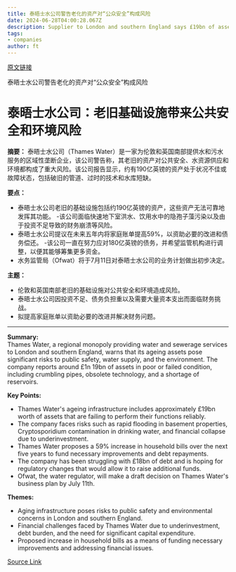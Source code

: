 ```yaml
---
title: 泰晤士水公司警告老化的资产对“公众安全”构成风险
date: 2024-06-28T04:00:28.067Z
description: Supplier to London and southern England says £19bn of assets are failing as Ofwat weighs approving increase in bills
tags: 
- companies
author: ft
---
```


[原文链接](https://ft.com/content/a3a68af3-3b3b-419e-a1cf-931ddd2652d9)

泰晤士水公司警告老化的资产对“公众安全”构成风险

# 泰晤士水公司：老旧基础设施带来公共安全和环境风险

**摘要：**
泰晤士水公司（Thames Water）是一家为伦敦和英国南部提供水和污水服务的区域性垄断企业，该公司警告称，其老旧的资产对公共安全、水资源供应和环境都构成了重大风险。该公司报告显示，约有190亿英镑的资产处于状况不佳或故障状态，包括破旧的管道、过时的技术和水库短缺。

**要点：**
- 泰晤士水公司老旧的基础设施包括约190亿英镑的资产，这些资产无法可靠地发挥其功能。
-该公司面临快速地下室洪水、饮用水中的隐孢子藻污染以及由于投资不足导致的财务崩溃等风险。
- 泰晤士水公司提议在未来五年内将家庭账单提高59%，以资助必要的改进和债务偿还。
-该公司一直在努力应对180亿英镑的债务，并希望监管机构进行调整，以便其能够筹集更多资金。
- 水务监管局（Ofwat）将于7月11日对泰晤士水公司的业务计划做出初步决定。

**主题：**
- 伦敦和英国南部老旧的基础设施对公共安全和环境造成风险。
- 泰晤士水公司因投资不足、债务负担重以及需要大量资本支出而面临财务挑战。
- 拟提高家庭账单以资助必要的改进并解决财务问题。

---

 **Summary:**  
Thames Water, a regional monopoly providing water and sewerage services to London and southern England, warns that its ageing assets pose significant risks to public safety, water supply, and the environment. The company reports around £1n 19bn of assets in poor or failed condition, including crumbling pipes, obsolete technology, and a shortage of reservoirs.

**Key Points:**  
- Thames Water's ageing infrastructure includes approximately £19bn worth of assets that are failing to perform their functions reliably.
- The company faces risks such as rapid flooding in basement properties, Cryptosporidium contamination in drinking water, and financial collapse due to underinvestment.
- Thames Water proposes a 59% increase in household bills over the next five years to fund necessary improvements and debt repayments.
- The company has been struggling with £18bn of debt and is hoping for regulatory changes that would allow it to raise additional funds.
- Ofwat, the water regulator, will make a draft decision on Thames Water's business plan by July 11th.

**Themes:**  
- Aging infrastructure poses risks to public safety and environmental concerns in London and southern England.
- Financial challenges faced by Thames Water due to underinvestment, debt burden, and the need for significant capital expenditure.
- Proposed increase in household bills as a means of funding necessary improvements and addressing financial issues.

[Source Link](https://ft.com/content/a3a68af3-3b3b-419e-a1cf-931ddd2652d9)

